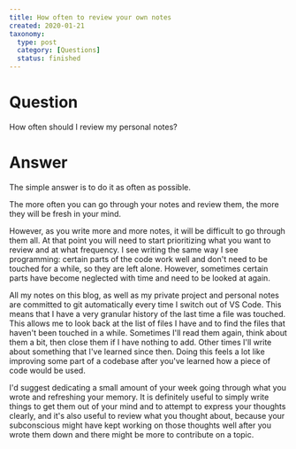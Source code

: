 ```yaml
---
title: How often to review your own notes
created: 2020-01-21
taxonomy:
  type: post
  category: [Questions]
  status: finished
---
```


# Question
How often should I review my personal notes?

# Answer
The simple answer is to do it as often as possible.

The more often you can go through your notes and review them, the more they will be fresh in your mind.

However, as you write more and more notes, it will be difficult to go through them all. At that point you will need to start prioritizing what you want to review and at what frequency. I see writing the same way I see programming: certain parts of the code work well and don't need to be touched for a while, so they are left alone. However, sometimes certain parts have become neglected with time and need to be looked at again.

All my notes on this blog, as well as my private project and personal notes are committed to git automatically every time I switch out of VS Code. This means that I have a very granular history of the last time a file was touched. This allows me to look back at the list of files I have and to find the files that haven't been touched in a while. Sometimes I'll read them again, think about them a bit, then close them if I have nothing to add. Other times I'll write about something that I've learned since then. Doing this feels a lot like improving some part of a codebase after you've learned how a piece of code would be used.

I'd suggest dedicating a small amount of your week going through what you wrote and refreshing your memory. It is definitely useful to simply write things to get them out of your mind and to attempt to express your thoughts clearly, and it's also useful to review what you thought about, because your subconscious might have kept working on those thoughts well after you wrote them down and there might be more to contribute on a topic.

